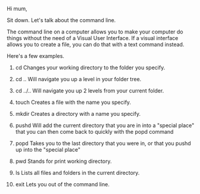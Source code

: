 Hi mum,

Sit down.  Let's talk about the command line.

The command line on a computer allows you to make your computer do things without the need of a Visual User Interface.  If a visual interface allows you to create a file, you can do that with a text command instead.

Here's a few examples.

1. cd <folderName>
Changes your working directory to the folder you specify.

2. cd ..
Will navigate you up a level in your folder tree.

3. cd ../..
Will navigate you up 2 levels from your current folder.

4. touch <filename>
Creates a file with the name you specify.

5. mkdir <foldername>
Creates a directory with a name you specify.

6. pushd
Will add the current directory that you are in into a "special place" that you can then come back to quickly with the popd command

7. popd
Takes you to the last directory that you were in, or that you pushd up into the "special place"

8. pwd
Stands for print working directory.

9. ls
Lists all files and folders in the current directory.

10. exit
Lets you out of the command line.
